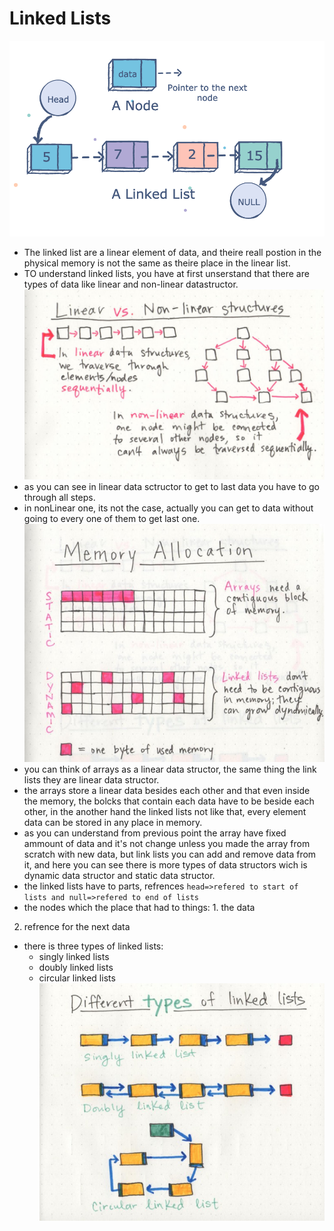 # Linked Lists
![URL links](img/linkedList.png)
- The linked list are a linear element of data, and theire reall postion in the physical memory is not the same as theire place in the linear list.
- TO understand linked lists, you have at first unserstand that there are types of data like linear and non-linear datastructor.
![URL links](img/linearAndNonLinear.jpeg)
- as you can see in linear data sctructor to get to last data you have to go through all steps.
- in nonLinear one, its not the case, actually you can get to data without going to every one of them to get last one.
![URL links](img/arrayAndLinked.jpeg)
- you can think of arrays as a linear data structor, the same thing the link lists they are linear data structor.
- the arrays store a linear data besides each other and that even inside the memory, the bolcks that contain each data have to be beside each other, in the another hand the linked lists not like that, every element data can be stored in any place in memory.
- as you can understand from previous point the array have fixed ammount of data and it's not change unless you made the array from scratch with new data, but link lists you can add and remove data from it, and here you can see there is more types of data structors wich is dynamic data structor and static data structor.
- the linked lists have to parts, refrences `head=>refered to start of lists and null=>refered to end of lists`
- the nodes which the place that had to things: 1. the data
2. refrence for the next data
- there is three types of linked lists:
  - singly linked lists
  - doubly linked lists
  - circular linked lists
![URL links](img/sinDoub.jpeg)

